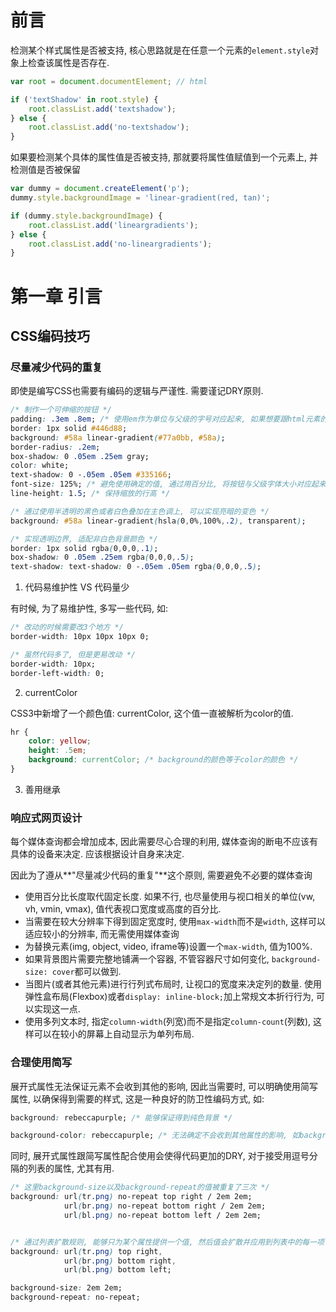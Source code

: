 # 前言

检测某个样式属性是否被支持, 核心思路就是在任意一个元素的`element.style`对象上检查该属性是否存在.

```javascript
var root = document.documentElement; // html

if ('textShadow' in root.style) {
    root.classList.add('textshadow');
} else {
    root.classList.add('no-textshadow');
}
```

如果要检测某个具体的属性值是否被支持, 那就要将属性值赋值到一个元素上, 并检测值是否被保留

```javascript
var dummy = document.createElement('p');
dummy.style.backgroundImage = 'linear-gradient(red, tan)';

if (dummy.style.backgroundImage) {
    root.classList.add('lineargradients');
} else {
    root.classList.add('no-lineargradients');
}
```

# 第一章 引言

## CSS编码技巧

### 尽量减少代码的重复

即使是编写CSS也需要有编码的逻辑与严谨性. 需要谨记DRY原则.

```css
/* 制作一个可伸缩的按钮 */
padding: .3em .8em; /* 使用em作为单位与父级的字号对应起来, 如果想要跟html元素的字号对应起来, 则使用rem单位 */
border: 1px solid #446d88;
background: #58a linear-gradient(#77a0bb, #58a);
border-radius: .2em;
box-shadow: 0 .05em .25em gray;
color: white;
text-shadow: 0 -.05em .05em #335166;
font-size: 125%; /* 避免使用确定的值, 通过用百分比, 将按钮与父级字体大小对应起来 */
line-height: 1.5; /* 保持缩放的行高 */

/* 通过使用半透明的黑色或者白色叠加在主色调上, 可以实现亮暗的变色 */
background: #58a linear-gradient(hsla(0,0%,100%,.2), transparent);

/* 实现透明边界, 适配非白色背景颜色 */
border: 1px solid rgba(0,0,0,.1);
box-shadow: 0 .05em .25em rgba(0,0,0,.5);
text-shadow: text-shadow: 0 -.05em .05em rgba(0,0,0,.5);
```

1. 代码易维护性 VS 代码量少

有时候, 为了易维护性, 多写一些代码, 如:

```css
/* 改动的时候需要改3个地方 */
border-width: 10px 10px 10px 0;

/* 虽然代码多了, 但是更易改动 */
border-width: 10px;
border-left-width: 0;
```

2. currentColor

CSS3中新增了一个颜色值: currentColor, 这个值一直被解析为color的值.

```css
hr {
    color: yellow;
    height: .5em;
    background: currentColor; /* background的颜色等于color的颜色 */
}
```

3. 善用继承

### 响应式网页设计

每个媒体查询都会增加成本, 因此需要尽心合理的利用, 媒体查询的断电不应该有具体的设备来决定. 应该根据设计自身来决定.

因此为了遵从**"尽量减少代码的重复"**这个原则, 需要避免不必要的媒体查询

- 使用百分比长度取代固定长度. 如果不行, 也尽量使用与视口相关的单位(vw, vh, vmin, vmax), 值代表视口宽度或高度的百分比.
- 当需要在较大分辨率下得到固定宽度时, 使用`max-width`而不是`width`, 这样可以适应较小的分辨率, 而无需使用媒体查询
- 为替换元素(img, object, video, iframe等)设置一个`max-width`, 值为100%.
- 如果背景图片需要完整地铺满一个容器, 不管容器尺寸如何变化, `background-size: cover`都可以做到.
- 当图片(或者其他元素)进行行列式布局时, 让视口的宽度来决定列的数量. 使用弹性盒布局(Flexbox)或者`display: inline-block;`加上常规文本折行行为, 可以实现这一点.
- 使用多列文本时, 指定`column-width`(列宽)而不是指定`column-count`(列数), 这样可以在较小的屏幕上自动显示为单列布局.

### 合理使用简写

展开式属性无法保证元素不会收到其他的影响, 因此当需要时, 可以明确使用简写属性, 以确保得到需要的样式, 这是一种良好的防卫性编码方式, 如: 

```css
background: rebeccapurple; /* 能够保证得到纯色背景 */

background-color: rebeccapurple; /* 无法确定不会收到其他属性的影响, 如background-image等 */
```

同时, 展开式属性跟简写属性配合使用会使得代码更加的DRY, 对于接受用逗号分隔的列表的属性, 尤其有用.

```css
/* 这里background-size以及background-repeat的值被重复了三次 */
background: url(tr.png) no-repeat top right / 2em 2em;
            url(br.png) no-repeat bottom right / 2em 2em;
            url(bl.png) no-repeat bottom left / 2em 2em;


/* 通过列表扩散规则, 能够只为某个属性提供一个值, 然后值会扩散并应用到列表中的每一项. */
background: url(tr.png) top right,
            url(br.png) bottom right,
            url(bl.png) bottom left;

background-size: 2em 2em;
background-repeat: no-repeat;
```